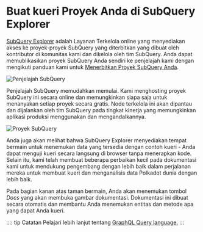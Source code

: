 # Buat kueri Proyek Anda di SubQuery Explorer

[SubQuery Explorer](https://explorer.subquery.network) adalah Layanan Terkelola online yang menyediakan akses ke proyek-proyek SubQuery yang diterbitkan yang dibuat oleh kontributor di komunitas kami dan dikelola oleh tim SubQuery. Anda dapat memublikasikan proyek SubQuery Anda sendiri ke penjelajah kami dengan mengikuti panduan kami untuk [Menerbitkan Proyek SubQuery Anda](../run_publish/publish.md).

![Penjelajah SubQuery](https://static.subquery.network/media/explorer/explorer-header.png)

Penjelajah SubQuery memudahkan memulai. Kami menghosting proyek SubQuery ini secara online dan memungkinkan siapa saja untuk menanyakan setiap proyek secara gratis. Node terkelola ini akan dipantau dan dijalankan oleh tim SubQuery pada tingkat kinerja yang memungkinkan aplikasi produksi menggunakan dan mengandalkannya.

![Proyek SubQuery](https://static.subquery.network/media/explorer/explorer-project.png)

Anda juga akan melihat bahwa SubQuery Explorer menyediakan tempat bermain untuk menemukan data yang tersedia dengan contoh kueri - Anda dapat menguji kueri secara langsung di browser tanpa menerapkan kode. Selain itu, kami telah membuat beberapa perbaikan kecil pada dokumentasi kami untuk mendukung pengembang dengan lebih baik dalam perjalanan mereka untuk membuat kueri dan menganalisis data Polkadot dunia dengan lebih baik.

Pada bagian kanan atas taman bermain, Anda akan menemukan tombol _Docs_ yang akan membuka gambar dokumentasi. Dokumentasi ini dibuat secara otomatis dan membantu Anda menemukan entitas dan metode apa yang dapat Anda kueri.

:::: tip Catatan Pelajari lebih lanjut tentang [GraphQL Query language.](./graphql.md) :::
